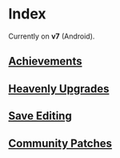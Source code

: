# Index

Currently on <b>v7</b> (Android).

## [Achievements](achievements)

## [Heavenly Upgrades](heavenly)

## [Save Editing](saveediting)

## [Community Patches](patches)
